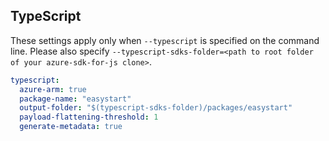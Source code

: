 ## TypeScript

These settings apply only when `--typescript` is specified on the command line.
Please also specify `--typescript-sdks-folder=<path to root folder of your azure-sdk-for-js clone>`.

```yaml $(typescript)
typescript:
  azure-arm: true
  package-name: "easystart"
  output-folder: "$(typescript-sdks-folder)/packages/easystart"
  payload-flattening-threshold: 1
  generate-metadata: true
```

